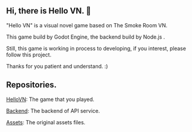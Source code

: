 ## Hi, there is Hello VN. 👋

"Hello VN" is a visual novel game based on The Smoke Room VN.

This game build by Godot Engine, the backend build by Node.js .

Still, this game is working in process to developing, if you interest, please follow this project.

Thanks for you patient and understand. :)

## Repositories.

[HelloVN](https://github.com/HelloVNProject/HelloVN): The game that you played.

[Backend](https://github.com/HelloVNProject/Backend): The backend of API service.

[Assets](https://github.com/HelloVNProject/Assets): The original assets files.
